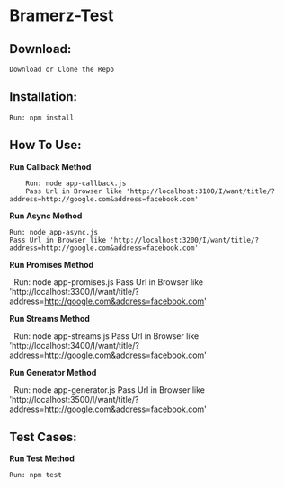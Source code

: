 # Bramerz-Test
<h2>Download:</h2>
  
    Download or Clone the Repo

<h2>Installation:</h2>

    Run: npm install
    
<h2>How To Use:</h2>

  <b>Run Callback Method</b>
   
        Run: node app-callback.js
        Pass Url in Browser like 'http://localhost:3100/I/want/title/?address=http://google.com&address=facebook.com'
    
  <b>Run Async Method</b>
   
    Run: node app-async.js
    Pass Url in Browser like 'http://localhost:3200/I/want/title/?address=http://google.com&address=facebook.com'
    
  <b>Run Promises Method</b>
   
    Run: node app-promises.js
    Pass Url in Browser like 'http://localhost:3300/I/want/title/?address=http://google.com&address=facebook.com'
    
  <b>Run Streams Method</b>
   
    Run: node app-streams.js
    Pass Url in Browser like 'http://localhost:3400/I/want/title/?address=http://google.com&address=facebook.com'
    
  <b>Run Generator Method</b>
   
    Run: node app-generator.js
    Pass Url in Browser like 'http://localhost:3500/I/want/title/?address=http://google.com&address=facebook.com'
    
<h2>Test Cases:</h2>

  <b>Run Test Method</b>
   
    Run: npm test
